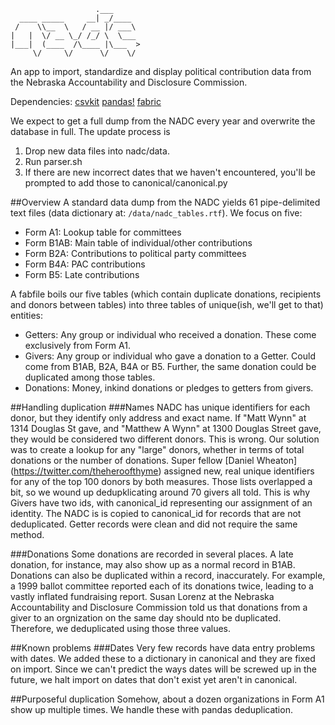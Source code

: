 ```
                   .___      
  ____ _____     __| _/____  
 /    \\__  \   / __ |/ ___\ 
|   |  \/ __ \_/ /_/ \  \___ 
|___|  (____  /\____ |\___  >
     \/     \/      \/    \/ 

```

An app to import, standardize and display political contribution data from the Nebraska Accountability and Disclosure Commission.

Dependencies: 
[csvkit](https://csvkit.readthedocs.org/en/0.9.1/)
[pandas!](http://pandas.pydata.org/pandas-docs/stable/)
[fabric](http://www.fabfile.org/)

We expect to get a full dump from the NADC every year and overwrite the database in full. The update process is
<ol>
<li>Drop new data files into nadc/data.</li>
<li>Run parser.sh</li>
<li>If there are new incorrect dates that we haven't encountered, you'll be prompted to add those to canonical/canonical.py</li>
</ol>

##Overview
A standard data dump from the NADC yields 61 pipe-delimited text files (data dictionary at: `/data/nadc_tables.rtf`). We focus on five:
<ul>
<li>Form A1: Lookup table for committees</li>
<li>Form B1AB: Main table of individual/other contributions</li>
<li>Form B2A: Contributions to political party committees</li>
<li>Form B4A: PAC contributions</li>
<li>Form B5: Late contributions</li>
</ul>

A fabfile boils our five tables (which contain duplicate donations, recipients and donors between tables) into three tables of unique(ish, we'll get to that) entities:
<ul>
<li>Getters: Any group or individual who received a donation. These come exclusively from Form A1.</li>
<li>Givers: Any group or individual who gave a donation to a Getter. Could come from B1AB, B2A, B4A or B5. Further, the same donation could be duplicated among those tables.</li>
<li>Donations: Money, inkind donations or pledges to getters from givers. </li>
</ul>

##Handling duplication
###Names
NADC has unique identifiers for each donor, but they identify only address and exact name. If "Matt Wynn" at 1314 Douglas St gave, and "Matthew A Wynn" at 1300 Douglas Street gave, they would be considered two different donors.
This is wrong.
Our solution was to create a lookup for any "large" donors, whether in terms of total donations or the number of donations. Super fellow [Daniel Wheaton] (https://twitter.com/theheroofthyme) assigned new, real unique identifiers for any of the top 100 donors by both measures. Those lists overlapped a bit, so we wound up dedupklicating around 70 givers all told. This is why Givers have two ids, with canonical_id representing our assignment of an identity.
The NADC is is copied to canonical_id for records that are not deduplicated.
Getter records were clean and did not require the same method.

###Donations
Some donations are recorded in several places. A late donation, for instance, may also show up as a normal record in B1AB.
Donations can also be duplicated within a record, inaccurately. For example, a 1999 ballot committee reported each of its donations twice, leading to a vastly inflated fundraising report. 
Susan Lorenz at the Nebraska Accountability and Disclosure Commission told us that donations from a giver to an orgnization on the same day should nto be duplicated. Therefore, we deduplicated using those three values.

##Known problems
###Dates
Very few records have data entry problems with dates. We added these to a dictionary in canonical and they are fixed on import.
Since we can't predict the ways dates will be screwed up in the future, we halt import on dates that don't exist yet aren't in canonical.

##Purposeful duplication
Somehow, about a dozen organizations in Form A1 show up multiple times. We handle these with pandas deduplication.





